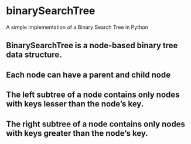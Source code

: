 # binarySearchTree
A simple implementation of a Binary Search Tree in Python

## BinarySearchTree is a node-based binary tree data structure.
## Each node can have a parent and child node
## The left subtree of a node contains only nodes with keys lesser than the node’s key.
## The right subtree of a node contains only nodes with keys greater than the node’s key.
